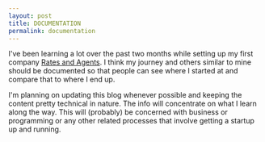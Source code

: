 ```yaml
---
layout: post
title: DOCUMENTATION
permalink: documentation
---
```


I've been learning a lot over the past two months while setting up my first company [Rates and Agents](https://ratesandagents.com). I think my journey and others similar to mine should be documented so that people can see where I started at and compare that to where I end up.

I'm planning on updating this blog whenever possible and keeping the content pretty technical in nature. The info will concentrate on what I learn along the way. This will (probably) be concerned with business or programming or any other related processes that involve getting a startup up and running.
